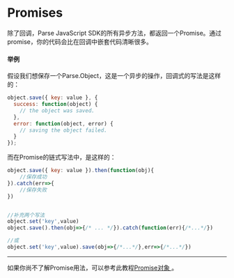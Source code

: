 # Promises

除了回调，Parse JavaScript SDK的所有异步方法，都返回一个Promise。通过promise，你的代码会比在回调中嵌套代码清晰很多。

#### 举例

假设我们想保存一个Parse.Object，这是一个异步的操作，回调式的写法是这样的：

```js
object.save({ key: value }, {
  success: function(object) {
    // the object was saved.
  },
  error: function(object, error) {
    // saving the object failed.
  }
});
```

而在Promise的链式写法中，是这样的：

```js
object.save({ key: value }).then(function(obj){
    //保存成功
}).catch(err=>{
    //保存失败
})


//补充两个写法
object.set('key',value)
object.save().then(obj=>{/* ... */}).catch(function(err){/*...*/})

//或
object.set('key',value).save(obj=>{/*...*/},err=>{/*...*/})
```

---

如果你尚不了解Promise用法，可以参考此教程[Promise对象 ](http://es6.ruanyifeng.com/#docs/promise)。

